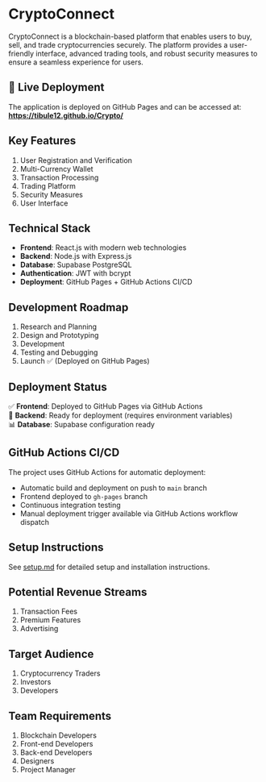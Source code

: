 # CryptoConnect

CryptoConnect is a blockchain-based platform that enables users to buy, sell, and trade cryptocurrencies securely. The platform provides a user-friendly interface, advanced trading tools, and robust security measures to ensure a seamless experience for users.

## 🚀 Live Deployment

The application is deployed on GitHub Pages and can be accessed at:
**https://tibule12.github.io/Crypto/**

<!-- Deployment triggered at $(date) -->

## Key Features

1. User Registration and Verification
2. Multi-Currency Wallet
3. Transaction Processing
4. Trading Platform
5. Security Measures
6. User Interface

## Technical Stack

- **Frontend**: React.js with modern web technologies
- **Backend**: Node.js with Express.js
- **Database**: Supabase PostgreSQL
- **Authentication**: JWT with bcrypt
- **Deployment**: GitHub Pages + GitHub Actions CI/CD

## Development Roadmap

1. Research and Planning
2. Design and Prototyping
3. Development
4. Testing and Debugging
5. Launch ✅ (Deployed on GitHub Pages)

## Deployment Status

✅ **Frontend**: Deployed to GitHub Pages via GitHub Actions  
🔧 **Backend**: Ready for deployment (requires environment variables)  
📊 **Database**: Supabase configuration ready

## GitHub Actions CI/CD

The project uses GitHub Actions for automatic deployment:
- Automatic build and deployment on push to `main` branch
- Frontend deployed to `gh-pages` branch
- Continuous integration testing
- Manual deployment trigger available via GitHub Actions workflow dispatch
## Setup Instructions

See [setup.md](setup.md) for detailed setup and installation instructions.

## Potential Revenue Streams

1. Transaction Fees
2. Premium Features
3. Advertising

## Target Audience

1. Cryptocurrency Traders
2. Investors
3. Developers

## Team Requirements

1. Blockchain Developers
2. Front-end Developers
3. Back-end Developers
4. Designers
5. Project Manager
